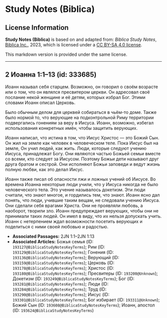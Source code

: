 # Study Notes (Biblica)

## License Information

**Study Notes (Biblica)** is based on and adapted from: _Biblica Study Notes_, [Biblica Inc.](https://www.biblica.com/), 2023, which is licensed under a [CC BY-SA 4.0 license](https://creativecommons.org/licenses/by-sa/4.0/legalcode.en).

This markdown version is provided under the same license.



--------------------------------

## 2 Иоанна 1:1–13 (id: 333685)

Иоанн называл себя старцем. Возможно, он говорил о своём возрасте или о том, что он являлся пресвитером церкви. Он адресовал своё послание некой женщине и её детям, которых избрал Бог. Этими словами Иоанн описал Церковь.

Было обычным делом для церквей собираться в чьём\-то доме. Также было нормой то, что верующие на подконтрольной Риму территории подвергались гонениям за веру в Иисуса. Иоанн, возможно, избегал использования конкретных имён, чтобы защитить верующих.

Иоанн написал, что истина в том, что Иисус Христос — это Божий Сын. Он жил на земле как человек в человеческом теле. Пока Иисус был на земле, Он учил людей, как жить. Люди, которые следуют учению Иисуса, принадлежат Богу. Они являются частью Божьей семьи вместе со всеми, кто следует за Иисусом. Поэтому Божьи дети называют друг друга братом и сестрой. Они исполняют Божьи заповеди и ведут жизнь полную любви, как это делал Иисус.

Иоанн также писал об опасности лжи и ложных учений об Иисусе. Во времена Иоанна некоторые люди учили, что у Иисуса никогда не было человеческого тела. Это учение называлось докетизм. Эти люди считали, что знают многое, и гордились тем, что знают. Иоанн ясно дал понять, что люди, учившие таким вещам, не следовали учению Иисуса. Они сделали себя врагами Христа. Они не проявляли любовь, а наоборот, творили зло. Иоанн предупреждает верующих, чтобы они не принимали таких людей. Он имел в виду, что их нельзя допускать учить. Иоанн с нетерпением ждал возможности посетить верующих и поделиться с ними своей любовью и радостью.

* **Associated Passages:** 2JN 1:1–2JN 1:13
* **Associated Articles:** Божья семья (ID: `193127@BiblicaStudyNotesKeyTerms`); Рим (ID: `193129@BiblicaStudyNotesKeyTerms`); Гонения (ID: `193136@BiblicaStudyNotesKeyTerms`); Верующий (ID: `193159@BiblicaStudyNotesKeyTerms`); Церковь (ID: `193178@BiblicaStudyNotesKeyTerms`); Христос (ID: `193180@BiblicaStudyNotesKeyTerms`); Пресвитеры (ID: `193200@Unknown`); Докетизм (ID: `193249@BiblicaStudyNotesKeyTerms`); Бог (ID: `193281@BiblicaStudyNotesKeyTerms`); Люди (ID: `193284@BiblicaStudyNotesKeyTerms`); Труд (ID: `193290@BiblicaStudyNotesKeyTerms`); Иисус (ID: `193301@BiblicaStudyNotesKeyTerms`); Бог избирает (ID: `193311@Unknown`); Божий Сын (ID: `193608@BiblicaStudyNotesKeyTerms`); Иоанн, апостол (ID: `193624@BiblicaStudyNotesKeyTerms`)

